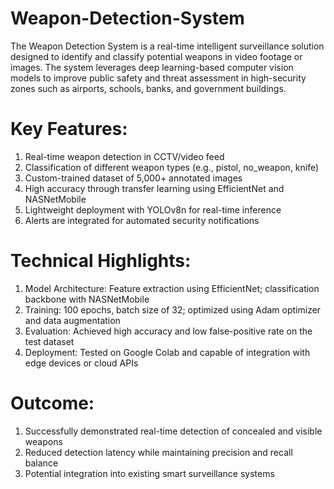 # Weapon-Detection-System
The Weapon Detection System is a real-time intelligent surveillance solution designed to identify and classify potential weapons in video footage or images. The system leverages deep learning-based computer vision models to improve public safety and threat assessment in high-security zones such as airports, schools, banks, and government buildings.

# Key Features:
1. Real-time weapon detection in CCTV/video feed
2. Classification of different weapon types (e.g., pistol, no_weapon, knife)
3. Custom-trained dataset of 5,000+ annotated images
4. High accuracy through transfer learning using EfficientNet and NASNetMobile
5. Lightweight deployment with YOLOv8n for real-time inference
6. Alerts are integrated for automated security notifications

# Technical Highlights:
1. Model Architecture: Feature extraction using EfficientNet; classification backbone with NASNetMobile
2. Training: 100 epochs, batch size of 32; optimized using Adam optimizer and data augmentation
3. Evaluation: Achieved high accuracy and low false-positive rate on the test dataset
4. Deployment: Tested on Google Colab and capable of integration with edge devices or cloud APIs

# Outcome:
1. Successfully demonstrated real-time detection of concealed and visible weapons
2. Reduced detection latency while maintaining precision and recall balance
3. Potential integration into existing smart surveillance systems
